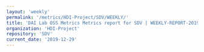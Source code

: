 ```yaml
---
layout: 'weekly'
permalink: '/metrics/HDI-Project/SDV/WEEKLY/'
title: 'DAI Lab OSS Metrics Metrics report for SDV | WEEKLY-REPORT-2019-12-29'
organization: 'HDI-Project'
repository: 'SDV'
current_date: '2019-12-29'
---
```

